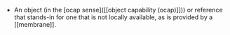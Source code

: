 - An object (in the [ocap sense]([[object capability (ocap)]])) or reference that stands-in for one that is not locally available, as is provided by a [[membrane]].
